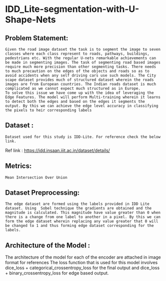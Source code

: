 # IDD_Lite-segmentation-with-U-Shape-Nets
## Problem Statement:
	Given the road image dataset the task is to segment the image to seven classes where each class represent to roads, pathways, buildings, pedestrians etc. With the regular U-nets remarkable achievements can be made in segmenting images. The task of segmenting road based images require much more precision than other segmenting tasks. There needs to much precaution on the edges of the objects and roads so as to avoid accidents when any self driving cars use such models. The City scape dataset provides much of structured dataset wherein the roads images are from European countries. The Indian roads dataset is much complicated as we cannot expect much structured as in Europe.
	To solve this issue we have come up with the idea of leveraging the Edge Features. The model will perform Multi-training wherein it learns to detect both the edges and based on the edges it segments the output. By this we can achieve the edge level accuracy in classifying the pixels to heir corresponding labels
## Dataset :
	Dataset used for this study is IDD-Lite. For reference check the below link.
Ref link : https://idd.insaan.iiit.ac.in/dataset/details/
## Metrics:
	Mean Intersection Over Union
## Dataset Preprocessing: 
	The edge dataset are formed using the labels provided in IDD Lite dataset. Using  Sobel technique the gradients are obtained and the magnitude is calculated. This magnitude have value greater than 0 when there is a change from one label to another in a pixel. By this we can form the edge dataset wherein replacing any value greater that 0 will be changed to 1 and thus forming edge dataset corresponding for the labels.
## Architecture of the Model :
The architecture of the model for each of the encoder are attached in image format for references
	The loss function that is used for this model involves dice_loss + categorical_crossentropy_loss for the final output and dice_loss + binary_crossentropy_loss for edge based output.
